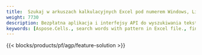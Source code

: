 ```yaml
---
title:  Szukaj w arkuszach kalkulacyjnych Excel pod numerem Windows, Linux i macOS
weight: 7730
description: Bezpłatna aplikacja i interfejsy API do wyszukiwania tekstu w plikach XLS, XLSX i ODS
keywords: [Aspose.Cells., search words with pattern in Excel file., find words with pattern in Excel file., search string with pattern in Excel file., find words with pattern in Excel file., search words in excel file., find words in excel file., search string in excel file., find string in excel file]
---
```

{{< blocks/products/pf/agp/feature-solution >}} 

